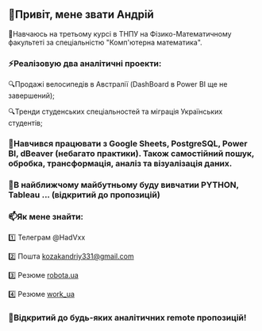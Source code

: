 ## :pushpin:Привіт, мене звати Андрій
:orange_book:Навчаюсь на третьому курсі в ТНПУ на Фізико-Математичному факультеті за спеціальністю "Комп'ютерна математика".

### ⚡Реалізовую два аналітичні проекти: 

:mag:Продажі велосипедів в Австралії (DashBoard в Power BI ще не завершений);

:mag:Тренди студенських спеціальностей та міграція Українських студентів;

### 📝Навчився працювати з Google Sheets, PostgreSQL, Power BI, dBeaver (небагато практики). Також самостійний пошук, обробка, трансформація, аналіз та візуалізація даних.

### 🌱В найближчому майбутньому буду вивчатии PYTHON, Tableau ... (відкритий до пропозицій)

### 📫Як мене знайти:

1️⃣ Телеграм @HadVxx

2️⃣ Пошта kozakandriy331@gmail.com

3️⃣ Резюме [robota.ua](https://robota.ua/my/resumes/24702136)

4️⃣ Резюме [work_ua](https://www.work.ua/jobseeker/my/resumes/view/?id=14488999)
### :loudspeaker:Відкритий до будь-яких аналітичних remote пропозицій!
